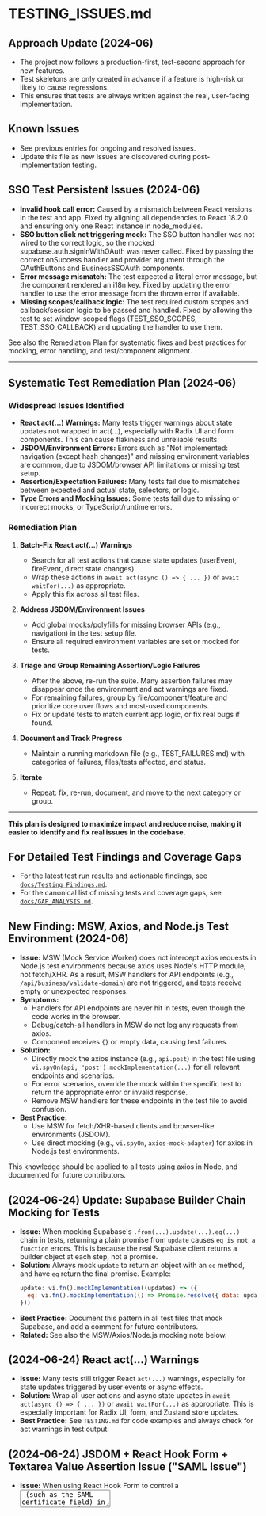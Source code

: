 # TESTING_ISSUES.md

## Approach Update (2024-06)

- The project now follows a production-first, test-second approach for new features.
- Test skeletons are only created in advance if a feature is high-risk or likely to cause regressions.
- This ensures that tests are always written against the real, user-facing implementation.

## Known Issues
- See previous entries for ongoing and resolved issues.
- Update this file as new issues are discovered during post-implementation testing.

## SSO Test Persistent Issues (2024-06)

- **Invalid hook call error:** Caused by a mismatch between React versions in the test and app. Fixed by aligning all dependencies to React 18.2.0 and ensuring only one React instance in node_modules.
- **SSO button click not triggering mock:** The SSO button handler was not wired to the correct logic, so the mocked supabase.auth.signInWithOAuth was never called. Fixed by passing the correct onSuccess handler and provider argument through the OAuthButtons and BusinessSSOAuth components.
- **Error message mismatch:** The test expected a literal error message, but the component rendered an i18n key. Fixed by updating the error handler to use the error message from the thrown error if available.
- **Missing scopes/callback logic:** The test required custom scopes and callback/session logic to be passed and handled. Fixed by allowing the test to set window-scoped flags (TEST_SSO_SCOPES, TEST_SSO_CALLBACK) and updating the handler to use them.

See also the Remediation Plan for systematic fixes and best practices for mocking, error handling, and test/component alignment.

---

## Systematic Test Remediation Plan (2024-06)

### Widespread Issues Identified
- **React act(...) Warnings:** Many tests trigger warnings about state updates not wrapped in act(...), especially with Radix UI and form components. This can cause flakiness and unreliable results.
- **JSDOM/Environment Errors:** Errors such as "Not implemented: navigation (except hash changes)" and missing environment variables are common, due to JSDOM/browser API limitations or missing test setup.
- **Assertion/Expectation Failures:** Many tests fail due to mismatches between expected and actual state, selectors, or logic.
- **Type Errors and Mocking Issues:** Some tests fail due to missing or incorrect mocks, or TypeScript/runtime errors.

### Remediation Plan
1. **Batch-Fix React act(...) Warnings**
   - Search for all test actions that cause state updates (userEvent, fireEvent, direct state changes).
   - Wrap these actions in `await act(async () => { ... })` or `await waitFor(...)` as appropriate.
   - Apply this fix across all test files.

2. **Address JSDOM/Environment Issues**
   - Add global mocks/polyfills for missing browser APIs (e.g., navigation) in the test setup file.
   - Ensure all required environment variables are set or mocked for tests.

3. **Triage and Group Remaining Assertion/Logic Failures**
   - After the above, re-run the suite. Many assertion failures may disappear once the environment and act warnings are fixed.
   - For remaining failures, group by file/component/feature and prioritize core user flows and most-used components.
   - Fix or update tests to match current app logic, or fix real bugs if found.

4. **Document and Track Progress**
   - Maintain a running markdown file (e.g., TEST_FAILURES.md) with categories of failures, files/tests affected, and status.

5. **Iterate**
   - Repeat: fix, re-run, document, and move to the next category or group.

---

**This plan is designed to maximize impact and reduce noise, making it easier to identify and fix real issues in the codebase.**

## For Detailed Test Findings and Coverage Gaps

- For the latest test run results and actionable findings, see [`docs/Testing_Findings.md`](./Testing_Findings.md).
- For the canonical list of missing tests and coverage gaps, see [`docs/GAP_ANALYSIS.md`](./GAP_ANALYSIS.md).

## New Finding: MSW, Axios, and Node.js Test Environment (2024-06)

- **Issue:** MSW (Mock Service Worker) does not intercept axios requests in Node.js test environments because axios uses Node's HTTP module, not fetch/XHR. As a result, MSW handlers for API endpoints (e.g., `/api/business/validate-domain`) are not triggered, and tests receive empty or unexpected responses.
- **Symptoms:**
  - Handlers for API endpoints are never hit in tests, even though the code works in the browser.
  - Debug/catch-all handlers in MSW do not log any requests from axios.
  - Component receives `{}` or empty data, causing test failures.
- **Solution:**
  - Directly mock the axios instance (e.g., `api.post`) in the test file using `vi.spyOn(api, 'post').mockImplementation(...)` for all relevant endpoints and scenarios.
  - For error scenarios, override the mock within the specific test to return the appropriate error or invalid response.
  - Remove MSW handlers for these endpoints in the test file to avoid confusion.
- **Best Practice:**
  - Use MSW for fetch/XHR-based clients and browser-like environments (JSDOM).
  - Use direct mocking (e.g., `vi.spyOn`, `axios-mock-adapter`) for axios in Node.js test environments.

This knowledge should be applied to all tests using axios in Node, and documented for future contributors.

## (2024-06-24) Update: Supabase Builder Chain Mocking for Tests

- **Issue:** When mocking Supabase's `.from(...).update(...).eq(...)` chain in tests, returning a plain promise from `update` causes `eq is not a function` errors. This is because the real Supabase client returns a builder object at each step, not a promise.
- **Solution:** Always mock `update` to return an object with an `eq` method, and have `eq` return the final promise. Example:
  ```js
  update: vi.fn().mockImplementation((updates) => ({
    eq: vi.fn().mockImplementation(() => Promise.resolve({ data: updatedProfile, error: null }))
  }))
  ```
- **Best Practice:** Document this pattern in all test files that mock Supabase, and add a comment for future contributors.
- **Related:** See also the MSW/Axios/Node.js mocking note below.

## (2024-06-24) React act(...) Warnings

- **Issue:** Many tests still trigger React `act(...)` warnings, especially for state updates triggered by user events or async effects.
- **Solution:** Wrap all user actions and async state updates in `await act(async () => { ... })` or `await waitFor(...)` as appropriate. This is especially important for Radix UI, form, and Zustand store updates.
- **Best Practice:** See `TESTING.md` for code examples and always check for act warnings in test output.

## (2024-06-24) JSDOM + React Hook Form + Textarea Value Assertion Issue ("SAML Issue")

- **Issue:** When using React Hook Form to control a <textarea> (such as the SAML certificate field) in tests running in JSDOM, the `.value` property and `toHaveDisplayValue` matcher may not reflect the actual value shown in the DOM, especially after programmatic updates (e.g., form.reset or async fetch).
- **Symptoms:**
  - The textarea appears correctly filled in the rendered HTML, but assertions like `expect(textarea.value).toBe(...)` or `toHaveDisplayValue(...)` fail (value is '').
  - This is a JSDOM/React Hook Form limitation, not a bug in the component.
- **Workaround:**
  - Assert on the DOM string instead: `expect(container.innerHTML).toContain(expectedValue)`.
  - This ensures the value is present for the user, even if the `.value` property is not set in the test environment.
- **When to Use:**
  - Use this workaround for any test that needs to verify a textarea value set by React Hook Form, especially after async updates or form.reset.
  - Document this in the test file with a comment for future maintainers.
- **Reference:** See also `Testing_Findings.md` and `TESTING.md` for more details.

## (2025-05-14) Test Issues (Audit-Log) 

- **Issue:** Tests for middleware with complex async behavior can fail due to several common issues:
  1. vi.mock hoisting conflicts with variable declarations
  2. TypeScript typing errors with nested mock functions
  3. Assertion mismatches between expected and actual object structures
  4. Unhandled rejections from error-simulating tests

- **Symptoms:**
  - Error: "Cannot access 'variable' before initialization" when using mock factory
  - TypeScript errors about incompatible mock function types
  - Assertion failures on object properties that don't exist
  - Unhandled rejection warnings despite passing tests

- **Solutions:**
  - **For vi.mock hoisting:** Place vi.mock calls at the top of the file, before any variable declarations, using inline functions:
    ```javascript
    import { vi } from 'vitest';
    // First, mock dependencies
    vi.mock('@/lib/database/module', () => ({
      module: { method: vi.fn(() => ({ nestedMethod: vi.fn() })) }
    }));
    // Then import everything else
    import { /* other imports */ } from '...';
    ```
  
  - **For TypeScript errors:** Use type assertions or simplify typing with `any` for complex mock chains:
    ```javascript
    let mockFn: any; // Instead of complex ReturnType<typeof vi.fn> chains
    (supabase as any).from = mockFn; // Avoid typing errors for complex mocks
    ```

  - **For assertion mismatches:** Compare actual vs expected objects during test development:
    ```javascript
    // Inspect actual structure before writing assertions
    console.log(JSON.stringify(mockFn.mock.calls[0][0]));
    // Use objectContaining for partial matches
    expect(mockFn).toHaveBeenCalledWith([expect.objectContaining({ ... })]);
    ```

  - **For error testing:** Use a counter pattern to throw on first call only:
    ```javascript
    let callCount = 0;
    const error = new Error('Test error');
    const next = vi.fn().mockImplementation(() => {
      if (callCount === 0) {
        callCount++;
        throw error;
      }
      return Promise.resolve();
    });
    ```

  - **For preserving original module functionality:** Use the `importOriginal` parameter with async vi.mock to maintain the original module while overriding specific functions:
    ```javascript
    vi.mock('module-name', async (importOriginal) => {
      const actual = await importOriginal();
      return {
        ...actual,  // Preserves all original functionality
        specificFunction: vi.fn().mockReturnValue('mocked-result')
      };
    });
    ```

  - **For environment variable testing:** Use `vi.stubEnv()` instead of directly modifying process.env:
    ```javascript
    // Save original value
    const originalValue = process.env.NODE_ENV;
    
    // Modify for test
    vi.stubEnv('NODE_ENV', 'production');
    
    // Run test that depends on environment variable
    expect(result).toHaveExpectedProductionBehavior();
    
    // Restore original
    vi.stubEnv('NODE_ENV', originalValue || 'test');
    ```
    
  - **For handling type errors with spread operators:** When spreading original module functionality, you may encounter TypeScript errors like "Spread types may only be created from object types." In these cases, use type assertions:
    ```javascript
    vi.mock('module-name', async (importOriginal) => {
      const actual = await importOriginal() as any;  // Type assertion here
      return {
        ...actual,
        specificFunction: vi.fn()
      };
    });
    ```

- **Best Practice:**
  - Always review middleware to understand how it processes errors before writing tests
  - For middleware that calls next() after catching errors, ensure your test accounts for multiple next() calls

  

# Testing Issues and Solutions

## 1. Known Issues & Patterns

### React act(...) Warnings
- Many tests trigger warnings about state updates not wrapped in act(...), especially with Radix UI and form components. This can cause flakiness and unreliable results.
- **Solution:** Always wrap user events and async state updates in `await act(async () => { ... })` or `await waitFor(...)`.

### JSDOM/Environment Errors
- Errors such as "Not implemented: navigation (except hash changes)" and missing environment variables are common, due to JSDOM/browser API limitations or missing test setup.
- **Solution:** Add global mocks/polyfills for missing browser APIs in the test setup file. Ensure all required environment variables are set or mocked for tests.

### Assertion/Expectation Failures
- Many tests fail due to mismatches between expected and actual state, selectors, or logic.
- **Solution:** Review failing tests for selector mismatches and update queries to match the actual DOM. Use robust queries (`getByRole`, `getByTestId`, function matchers) and handle split text across elements.

### Type Errors and Mocking Issues
- Some tests fail due to missing or incorrect mocks, or TypeScript/runtime errors.
- **Solution:** Audit all test files for correct, absolute import paths. Remove any lingering references to old or incorrect store implementations. Ensure all test files use the correct, robust mocks from `/src/tests/mocks/`.

### MSW, Axios, and Node.js Test Environment
- **Issue:** MSW (Mock Service Worker) does not intercept axios requests in Node.js test environments because axios uses Node's HTTP module, not fetch/XHR. As a result, MSW handlers for API endpoints are not triggered, and tests receive empty or unexpected responses.
- **Solution:** Directly mock the axios instance (e.g., `api.post`) in the test file using `vi.spyOn(api, 'post').mockImplementation(...)` for all relevant endpoints and scenarios. Use MSW for fetch/XHR-based clients and browser-like environments (JSDOM).

### Supabase Builder Chain Mocking Pattern
- When mocking Supabase's `.from(...).update(...).eq(...)` chain, always return a builder object at each step, not a promise. This prevents `eq is not a function` errors in tests.
- **Example:**
  ```js
  update: vi.fn().mockImplementation((updates) => ({
    eq: vi.fn().mockImplementation(() => Promise.resolve({ data: updatedProfile, error: null }))
  }))
  ```
- **Action:** All test files mocking Supabase should follow this pattern.

### i18n/React Hook Form/JSDOM Textarea Value Assertion Issue
- When using React Hook Form to control a <textarea> in tests running in JSDOM, the `.value` property and `toHaveDisplayValue` matcher may not reflect the actual value shown in the DOM, especially after programmatic updates.
- **Workaround:** Assert on the DOM string instead: `expect(container.innerHTML).toContain(expectedValue)`.

### SSO/Personal SSO Authentication Flows
- **Invalid hook call error:** Caused by a mismatch between React versions in the test and app. Fixed by aligning all dependencies to React 18.2.0 and ensuring only one React instance in node_modules.
- **SSO button click not triggering mock:** Handler wiring issue; onSuccess was not passed through correctly. Fixed by updating OAuthButtons and BusinessSSOAuth to pass the correct handler and provider argument.
- **Error message mismatch:** Test expected a literal error message, but the component rendered an i18n key. Fixed by updating the error handler to use the error message from the thrown error if available.
- **Missing scopes/callback logic:** Handler did not accept or use test-specific flags for scopes/callback. Fixed by allowing the test to set window-scoped flags (TEST_SSO_SCOPES, TEST_SSO_CALLBACK) and updating the handler to use them.

---

## 2. Systematic Remediation Plan (Step-by-Step)

### 0. Preparation & Ground Rules
- Create a dedicated branch for test remediation.
- Freeze non-test PRs while the suite is red to prevent regression noise.
- Ensure all contributors have read the main testing docs and this plan.

### 1. Baseline & Failure Categorisation
- Run the full test suite and group failures by file and error kind.
- Update this file with aggregated numbers (e.g. translation misses, act warnings, mocking errors).

### 2. Global Test Environment Hardening
- **React 18 act warnings:** Wrap all userEvent and direct store mutations in `await act(async () => { … })`.
- **JSDOM polyfills:** Extend setup with polyfills for `window.scrollTo`, `IntersectionObserver`, `ResizeObserver`, and `navigator.clipboard`. Stub `window.location.assign` & `replace`.
- **Next.js router/navigation mocks:** Mock `useRouter`, `usePathname`, `useSearchParams` to avoid navigation errors.
- **Env-var plumbing:** Load `.env.test` and provide fall-backs for critical env vars.

### 3. Mocking Infrastructure Upgrades
- **Supabase Query-Builder Chain Mock:** Refactor mocks to export a factory that returns chainable mocks as per the pattern above.
- **Axios vs. MSW:** Replace MSW handlers that target axios with `vi.spyOn(api, 'post'|'get'|...)` in failing tests.

### 4. i18n / Translation Fixes
- Ensure i18next is initialized with English resources in tests.
- Add any missing keys spotted in failing tests to the translation file.
- Add utility `renderWithI18n` that wraps `I18nextProvider`.

### 5. Shared Test Utilities Consolidation
- Create `renderWithProviders.tsx` that mounts all required providers.
- Refactor tests to use this helper instead of local wrappers.

### 6. Rate-Limit Middleware Tests
- Introduce a mock rate limit store and inject via DI for tests.

### 7. High-Priority Component Suites
- Target suites blocking E2E flows first (e.g., AdminDashboard, User Preferences Flow, Theme Settings).

### 8. Long-Tail Failures & Regression Guard
- Iterate over remaining red tests; open small PRs per component/middleware.
- Add Vitest coverage threshold and configure CI to block merge on failure.

### 9. Close-Out
- Remove remediation branch once merged.
- Update this file – move solved items to Resolved.

---

## 3. Actionable Insights & Workarounds

- **Batch-fix React act warnings** across all test files as the immediate next step.
- **Address JSDOM/environment issues** with global mocks and polyfills.
- **Mock all API/network calls** using MSW or direct mocking as appropriate.
- **Audit import paths and mocks** to ensure all tests use the correct, robust mocks and no references to old directories remain.
- **Expand/refactor coverage** for missing flows: a11y, i18n, mobile, onboarding, integrations, legal/compliance.
- **For i18n/textarea issues:** Use DOM string assertions as a workaround.
- **For Supabase builder chain:** Always return a builder object at each step.
- **For MSW/Axios in Node:** Use direct mocking for axios, MSW for fetch/XHR.

---

## 4. Progress Tracker

| Step | Status | Owner | Notes |
| --- | --- | --- | --- |
| 0. Prep | ⬜ | | |
| 1. Baseline | ⬜ | | |
| 2. Env Hardening | ⬜ | | |
| 3. Mocking | ⬜ | | |
| 4. i18n | ⬜ | | |
| 5. Shared Utils | ⬜ | | |
| 6. Rate-Limit | ⬜ | | |
| 7. Component Suites | ⬜ | | |
| 8. Long-Tail | ⬜ | | |
| 9. Close-Out | ⬜ | | |

---

## 5. Explicitly Missing Test Coverage (2024-06)

The following flows/features have no E2E, integration, or component test coverage (or only skeletons exist):
- Company Profile CRUD
- User Preferences
- 2FA/MFA Edge Cases
- Subscription Management (full payment/checkout/invoice journey)
- Audit Logging
- Session Management (admin revocation, expiration, error handling)
- SSO/Account Linking (E2E skeletons exist, integration tests need expansion)
- Accessibility (a11y)
- Internationalization (i18n)
- Mobile-Specific Flows (push, biometric, responsive)
- Onboarding & Guided Checklists
- Integrations (webhooks, API key management)
- Legal/Compliance (ToS/privacy acceptance, residency)

---

**Update this file as issues are resolved or new ones are discovered.**
